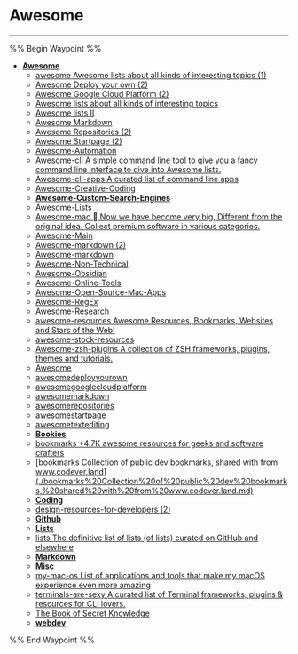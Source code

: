 # Awesome

---

%% Begin Waypoint %%

- **[Awesome](./Awesome.md)**
  - [awesome  Awesome lists about all kinds of interesting topics (1)](./awesome%20%20Awesome%20lists%20about%20all%20kinds%20of%20interesting%20topics%20(1).md)
  - [Awesome Deploy your own (2)](./Awesome%20Deploy%20your%20own%20(2).md)
  - [Awesome Google Cloud Platform (2)](./Awesome%20Google%20Cloud%20Platform%20(2).md)
  - [Awesome lists about all kinds of interesting topics](./Awesome%20lists%20about%20all%20kinds%20of%20interesting%20topics.md)
  - [Awesome lists II](./Awesome%20lists%20II.md)
  - [Awesome Markdown](./Awesome%20Markdown.md)
  - [Awesome Repositories (2)](./Awesome%20Repositories%20(2).md)
  - [Awesome Startpage (2)](./Awesome%20Startpage%20(2).md)
  - [Awesome-Automation](./Awesome-Automation.md)
  - [Awesome-cli A simple command line tool to give you a fancy command line interface to dive into Awesome lists.](./Awesome-cli%20A%20simple%20command%20line%20tool%20to%20give%20you%20a%20fancy%20command%20line%20interface%20to%20dive%20into%20Awesome%20lists..md)
  - [Awesome-cli-apps     A curated list of command line apps](./Awesome-cli-apps%20%20%20%20%20A%20curated%20list%20of%20command%20line%20apps.md)
  - [Awesome-Creative-Coding](./Awesome-Creative-Coding.md)
  - **[Awesome-Custom-Search-Engines](./Awesome-Custom-Search-Engines/Awesome-Custom-Search-Engines.md)**
  - [Awesome-Lists](./Awesome-Lists.md)
  - [Awesome-mac  Now we have become very big, Different from the original idea. Collect premium software in various categories.](./Awesome-mac%20%EF%A3%BF%20Now%20we%20have%20become%20very%20big,%20Different%20from%20the%20original%20idea.%20Collect%20premium%20software%20in%20various%20categories..md)
  - [Awesome-Main](./Awesome-Main.md)
  - [Awesome-markdown (2)](./Awesome-markdown%20(2).md)
  - [Awesome-markdown](./Awesome-markdown.md)
  - [Awesome-Non-Technical](./Awesome-Non-Technical.md)
  - [Awesome-Obsidian](./Awesome-Obsidian.md)
  - [Awesome-Online-Tools](./Awesome-Online-Tools.md)
  - [Awesome-Open-Source-Mac-Apps](./Awesome-Open-Source-Mac-Apps.md)
  - [Awesome-RegEx](./Awesome-RegEx.md)
  - [Awesome-Research](./Awesome-Research.md)
  - [awesome-resources Awesome Resources, Bookmarks, Websites and Stars of the Web!](./awesome-resources%20Awesome%20Resources,%20Bookmarks,%20Websites%20and%20Stars%20of%20the%20Web!%20.md)
  - [awesome-stock-resources](./awesome-stock-resources.md)
  - [Awesome-zsh-plugins A collection of ZSH frameworks, plugins, themes and tutorials.](./Awesome-zsh-plugins%20A%20collection%20of%20ZSH%20frameworks,%20plugins,%20themes%20and%20tutorials..md)
  - [Awesome](./Awesome.md)
  - [awesomedeployyourown](./awesomedeployyourown.md)
  - [awesomegooglecloudplatform](./awesomegooglecloudplatform.md)
  - [awesomemarkdown](./awesomemarkdown.md)
  - [awesomerepositories](./awesomerepositories.md)
  - [awesomestartpage](./awesomestartpage.md)
  - [awesometextediting](./awesometextediting.md)
  - **[Bookies](./Bookies/Bookies.md)**
  - [bookmarks +4.7K awesome resources for geeks and software crafters](./bookmarks%20+4.7K%20awesome%20resources%20for%20geeks%20and%20software%20crafters.md)
  - [bookmarks Collection of public dev bookmarks, shared with from www.codever.land](./bookmarks%20Collection%20of%20public%20dev%20bookmarks,%20shared%20with%20from%20www.codever.land.md)
  - **[Coding](./Coding/Coding.md)**
  - [design-resources-for-developers (2)](./design-resources-for-developers%20(2).md)
  - **[Github](./Github/Github.md)**
  - **[Lists](./Lists/Lists.md)**
  - [lists The definitive list of lists (of lists) curated on GitHub and elsewhere](./lists%20The%20definitive%20list%20of%20lists%20(of%20lists)%20curated%20on%20GitHub%20and%20elsewhere.md)
  - **[Markdown](./Markdown/Markdown.md)**
  - **[Misc](./Misc/Misc.md)**
  - [my-mac-os List of applications and tools that make my macOS experience even more amazing](./my-mac-os%20List%20of%20applications%20and%20tools%20that%20make%20my%20macOS%20experience%20even%20more%20amazing.md)
  - [terminals-are-sexy  A curated list of Terminal frameworks, plugins & resources for CLI lovers.](./terminals-are-sexy%20%20A%20curated%20list%20of%20Terminal%20frameworks,%20plugins%20&%20resources%20for%20CLI%20lovers..md)
  - [The Book of Secret Knowledge](./The%20Book%20of%20Secret%20Knowledge.md)
  - **[webdev](./webdev/webdev.md)**

%% End Waypoint %%
